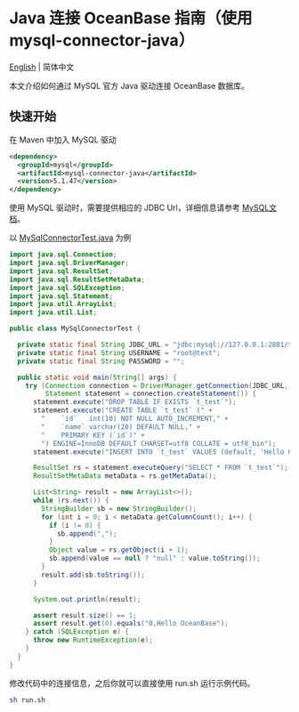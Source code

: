 # Java 连接 OceanBase 指南（使用 mysql-connector-java）

[English](README.md) | 简体中文

本文介绍如何通过 MySQL 官方 Java 驱动连接 OceanBase 数据库。

## 快速开始

在 Maven 中加入 MySQL 驱动

```xml
<dependency>
  <groupId>mysql</groupId>
  <artifactId>mysql-connector-java</artifactId>
  <version>5.1.47</version>
</dependency>
```

使用 MySQL 驱动时，需要提供相应的 JDBC Url，详细信息请参考 [MySQL文档](https://dev.mysql.com/doc/connector-j/8.0/en/connector-j-reference-jdbc-url-format.html)。

以 [MySqlConnectorTest.java](src/main/java/com/oceanbase/example/MySqlConnectorTest.java) 为例

```java
import java.sql.Connection;
import java.sql.DriverManager;
import java.sql.ResultSet;
import java.sql.ResultSetMetaData;
import java.sql.SQLException;
import java.sql.Statement;
import java.util.ArrayList;
import java.util.List;

public class MySqlConnectorTest {

  private static final String JDBC_URL = "jdbc:mysql://127.0.0.1:2881/test";
  private static final String USERNAME = "root@test";
  private static final String PASSWORD = "";

  public static void main(String[] args) {
    try (Connection connection = DriverManager.getConnection(JDBC_URL, USERNAME, PASSWORD);
         Statement statement = connection.createStatement()) {
      statement.execute("DROP TABLE IF EXISTS `t_test`");
      statement.execute("CREATE TABLE `t_test` (" +
        "    `id`   int(10) NOT NULL AUTO_INCREMENT," +
        "    `name` varchar(20) DEFAULT NULL," +
        "    PRIMARY KEY (`id`)" +
        ") ENGINE=InnoDB DEFAULT CHARSET=utf8 COLLATE = utf8_bin");
      statement.execute("INSERT INTO `t_test` VALUES (default, 'Hello OceanBase')");

      ResultSet rs = statement.executeQuery("SELECT * FROM `t_test`");
      ResultSetMetaData metaData = rs.getMetaData();

      List<String> result = new ArrayList<>();
      while (rs.next()) {
        StringBuilder sb = new StringBuilder();
        for (int i = 0; i < metaData.getColumnCount(); i++) {
          if (i != 0) {
            sb.append(",");
          }
          Object value = rs.getObject(i + 1);
          sb.append(value == null ? "null" : value.toString());
        }
        result.add(sb.toString());
      }

      System.out.println(result);

      assert result.size() == 1;
      assert result.get(0).equals("0,Hello OceanBase");
    } catch (SQLException e) {
      throw new RuntimeException(e);
    }
  }
}
```

修改代码中的连接信息，之后你就可以直接使用 run.sh 运行示例代码。

```bash
sh run.sh
```
